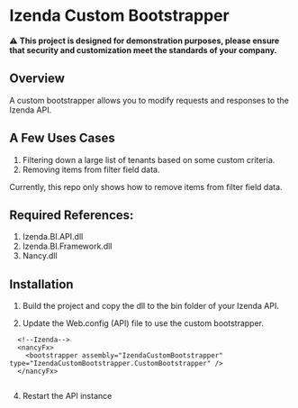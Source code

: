 # Izenda Custom Bootstrapper

 :warning: **This project is designed for demonstration purposes, please ensure that security and customization meet the standards of your company.**
 
 
## Overview
A custom bootstrapper allows you to modify requests and responses to the Izenda API. 

## A Few Uses Cases
1. Filtering down a large list of tenants based on some custom criteria.
2. Removing items from filter field data.

Currently, this repo only shows how to remove items from filter field data.

## Required References:

1. Izenda.BI.API.dll  
2. Izenda.BI.Framework.dll 
3. Nancy.dll

## Installation

1. Build the project and copy the dll to the bin folder of your Izenda API. 
  
   
2. Update the Web.config (API) file to use the custom bootstrapper.
```
  <!--Izenda-->
  <nancyFx>
    <bootstrapper assembly="IzendaCustomBootstrapper" type="IzendaCustomBootstrapper.CustomBootstrapper" />
  </nancyFx>
  
```
4. Restart the API instance
